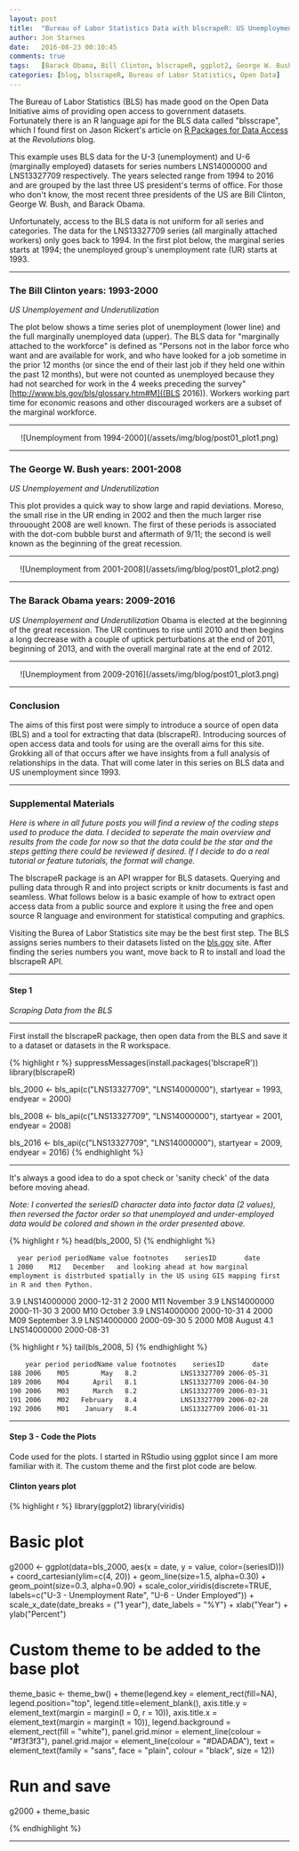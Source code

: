 ```yaml
---
layout: post
title:  "Bureau of Labor Statistics Data with blscrapeR: US Unemployment"
author: Jon Starnes
date:   2016-08-23 00:10:45
comments: true
tags:   [Barack Obama, Bill Clinton, blscrapeR, ggplot2, George W. Bush, plot_ly, R time series, unemployment rates, underutilized labor, US presidents, web scraping]
categories: [blog, blscrapeR, Bureau of Labor Statistics, Open Data]
---
```



The Bureau of Labor Statistics (BLS) has made good on the Open Data Initiative aims of providing open access to government datasets. Fortunately there is an R language api for the BLS data called "blsscrape", which I found first on Jason Rickert's article on [R Packages for Data Access
](http://blog.revolutionanalytics.com/2016/08/r-packages-data-access.html) at the *Revolutions* blog.  

This example uses BLS data for the U-3 (unemployment) and U-6 (marginally employed) datasets for series numbers LNS14000000 and  LNS13327709 respectively. The years selected range from 1994 to 2016 and are grouped by the last three US president's terms of office. For those who don't know, the most recent three presidents of the US are Bill Clinton, George W. Bush, and Barack Obama.  

Unfortunately, access to the BLS data is not uniform for all series and categories. The data for the LNS13327709 series (all marginally attached workers) only goes back to 1994. In the first plot below,  the marginal series starts at 1994; the unemployed group's unemployment rate (UR) starts at 1993.  

---


### The Bill Clinton years: 1993-2000
*US Unemployement and Underutilization*  

The plot below shows a time series plot of unemployment (lower line) and the full marginally unemployed data (upper). The BLS data for "marginally attached to the workforce" is defined as "Persons not in the labor force who want and are available for work, and who have looked for a job sometime in the prior 12 months (or since the end of their last job if they held one within the past 12 months), but were not counted as unemployed because they had not searched for work in the 4 weeks preceding the survey" [http://www.bls.gov/bls/glossary.htm#M]((BLS 2016)). Workers working part time for economic reasons and other discouraged workers are a subset of the marginal workforce.  

---


<!--![png](output_13_1.png) -->
<div style="text-align:center" markdown="1">
![Unemployment from 1994-2000](/assets/img/blog/post01_plot1.png)
</div>

---  


### The George W. Bush years: 2001-2008
*US Unemployement and Underutilization*

This plot provides a quick way to show large and rapid deviations. Moreso, the small rise in the UR ending in 2002 and then the much larger rise throuought 2008 are well known. The first of these periods is associated with the dot-com bubble burst and aftermath of 9/11; the second is well known as the beginning of the great recession.  


---


<!-- ![png](output_15_1.png) -->
<div style="text-align:center" markdown="1">
![Unemployment from 2001-2008](/assets/img/blog/post01_plot2.png)
</div>


---  


### The Barack Obama years: 2009-2016
*US Unemployement and Underutilization*
Obama is elected at the beginning of the great recession. The UR continues to rise until 2010 and then begins a long decrease with a couple of uptick perturbations at the end of 2011, beginning of 2013, and with the overall marginal rate at the end of 2012.  


---


<!--![png](output_17_1.png) -->
<div style="text-align:center" markdown="1">
![Unemployment from 2009-2016](/assets/img/blog/post01_plot3.png)
</div>


---


### Conclusion
The aims of this first post were simply to introduce a source of open data (BLS) and a tool for extracting that data (blscrapeR). Introducing sources of open access data and tools for using are the overall aims for this site. Grokking all of that occurs after we have insights from a full analysis of relationships in the data. That will come later in this series on BLS data and US unemployment since 1993.  


---


### Supplemental Materials
*Here is where in all future posts you will find a review of the coding steps used to produce the data. I decided to seperate the main overview and results from the code for now so that the data could be the star and the steps getting there could be reviewed if desired. If I decide to do a real tutorial or feature tutorials, the format will change.*

The blscrapeR package is an API wrapper for BLS datasets. Querying and pulling data through R and into project scripts or knitr documents is fast and seamless. What follows below is a basic example of how to extract open access data from a public source and explore it using the free and open source R language and environment for statistical computing and graphics.  

Visiting the Burea of Labor Statistics site may be the best first step. The BLS assigns series numbers to their datasets listed on the [bls.gov](http://www.bls.gov/news.release/empsit.t15.htm) site. After finding the series numbers you want, move back to R to install and load the blscrapeR API.  


---


#### Step 1
*Scraping Data from the BLS*  

---

First install the blscrapeR package, then open data from the BLS and save it to a dataset or datasets in the R workspace.


{% highlight r %}
suppressMessages(install.packages('blscrapeR'))
library(blscrapeR)

bls_2000 <- bls_api(c("LNS13327709", "LNS14000000"),
                       startyear = 1993, endyear = 2000)

bls_2008 <- bls_api(c("LNS13327709", "LNS14000000"),
                    startyear = 2001, endyear = 2008)

bls_2016 <- bls_api(c("LNS13327709", "LNS14000000"),
                    startyear = 2009, endyear = 2016)
{% endhighlight %}


---


It's always a good idea to do a spot check or 'sanity check' of the data before moving ahead.

*Note: I converted the seriesID character data into factor data (2 values), then reversed the factor order so that unemployed and under-employed data would be colored and shown in the order presented above.*


{% highlight r %}
head(bls_2000, 5)
{% endhighlight %}


      year period periodName value footnotes    seriesID       date
    1 2000    M12   December   and looking ahead at how marginal employment is distrbuted spatially in the US using GIS mapping first in R and then Python.
3.9           LNS14000000 2000-12-31
    2 2000    M11   November   3.9           LNS14000000 2000-11-30
    3 2000    M10    October   3.9           LNS14000000 2000-10-31
    4 2000    M09  September   3.9           LNS14000000 2000-09-30
    5 2000    M08     August   4.1           LNS14000000 2000-08-31


{% highlight r %}
tail(bls_2008, 5)
{% endhighlight %}


        year period periodName value footnotes    seriesID       date
    188 2006    M05        May   8.2           LNS13327709 2006-05-31
    189 2006    M04      April   8.1           LNS13327709 2006-04-30
    190 2006    M03      March   8.2           LNS13327709 2006-03-31
    191 2006    M02   February   8.4           LNS13327709 2006-02-28
    192 2006    M01    January   8.4           LNS13327709 2006-01-31


---


#### Step 3 - Code the Plots
Code used for the plots. I started in RStudio using ggplot since I am more familiar with it. The custom theme and the first plot code are below.  


#### Clinton years plot

{% highlight r %}
library(ggplot2)
library(viridis)

# Basic plot
g2000 <-
ggplot(data=bls_2000, aes(x = date, y = value, color=(seriesID))) +
  coord_cartesian(ylim=c(4, 20)) +
  geom_line(size=1.5, alpha=0.30) +
  geom_point(size=0.3, alpha=0.90) +
  scale_color_viridis(discrete=TRUE,
                      labels=c("U-3 - Unemployment Rate",
                               "U-6 - Under Employed")) +
  scale_x_date(date_breaks = ("1 year"), date_labels = "%Y") +
  xlab("Year") +
  ylab("Percent")

# Custom theme to be added to the base plot
  theme_basic <-
    theme_bw() +
    theme(legend.key = element_rect(fill=NA),
          legend.position="top", legend.title=element_blank(),
          axis.title.y = element_text(margin = margin(l = 0, r = 10)),
          axis.title.x = element_text(margin = margin(t = 10)),
          legend.background = element_rect(fill = "white"),
          panel.grid.minor = element_line(colour = "#f3f3f3"),
          panel.grid.major = element_line(colour = "#DADADA"),
          text = element_text(family = "sans",
                              face = "plain", colour = "black", size = 12))

# Run and save
g2000 + theme_basic

{% endhighlight %}


---
